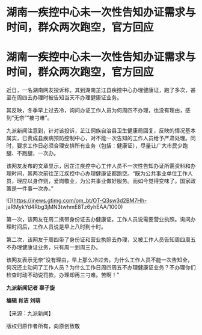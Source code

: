 # 湖南一疾控中心未一次性告知办证需求与时间，群众两次跑空，官方回应

# 湖南一疾控中心未一次性告知办证需求与时间，群众两次跑空，官方回应

近日，一名湖南网友投诉称，其到湖南芷江县疾控中心办理健康证，跑了多次，甚至在周四去办理时被告知当天不办理健康证业务。

其反映，冬季早上过去冷，询问办证工作人员为何周四不办理，也没有理由，感到“无奈”“被刁难”。

九派新闻注意到，针对该投诉，芷江侗族自治县卫生健康局回复，反映的情况基本属实，已责成县疾病预防控制中心，对不能一次告知的工作人员给予严肃处理。同时，要求工作日必须合理安排所有业务（包括：健康证），尽量让广大市民少跑腿、不跑腿，一次办。

该网友发布的文章显示，因芷江疾控中心工作人员不一次性告知办证所需资料和办理时间，其两次前往芷江疾控中心办理健康证都跑空。“既为公共事业单位工作人员，理应以身作则，爱岗敬业，为公共事业做好服务。而如今觉得变味了。国家政策是一件事一次办。”

![](https://inews.gtimg.com/om_bt/OT-Q3sw3d2BM7Hh-
jaRMykYd4Rbg3jMN3twhmE8Tz6yhEAA/1000)

第一次，该网友在周二携带身份证去办健康证，工作人员说需要营业执照。询问办理时间后，工作人员说是早上八时到十时。

第二次，该网友于周四带了身份证和营业执照去办理，又被工作人员告知周四周五不办理健康证业务，只有周一到周三办。

该网友表示无奈“没有理由，早上那么冷过去。为什么工作人员不能一次告知全，何况还主动问了工作人员？为什么工作日周四周五不办理健康证业务？不办理你们检查时动不动说罚款，办理却再三刁难。苦啊！”

**九派新闻记者 辜子旋**

**编辑 肖洁 刘萌**

【来源：九派新闻】

版权归原作者所有，向原创致敬

